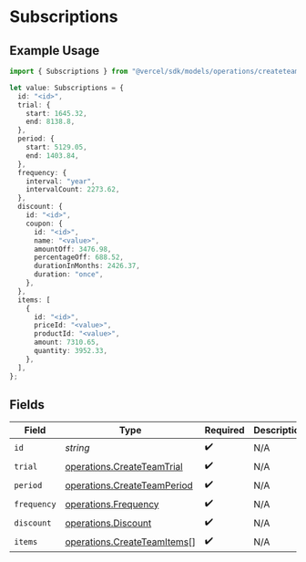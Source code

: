 # Subscriptions

## Example Usage

```typescript
import { Subscriptions } from "@vercel/sdk/models/operations/createteam.js";

let value: Subscriptions = {
  id: "<id>",
  trial: {
    start: 1645.32,
    end: 8138.8,
  },
  period: {
    start: 5129.05,
    end: 1403.84,
  },
  frequency: {
    interval: "year",
    intervalCount: 2273.62,
  },
  discount: {
    id: "<id>",
    coupon: {
      id: "<id>",
      name: "<value>",
      amountOff: 3476.98,
      percentageOff: 688.52,
      durationInMonths: 2426.37,
      duration: "once",
    },
  },
  items: [
    {
      id: "<id>",
      priceId: "<value>",
      productId: "<value>",
      amount: 7310.65,
      quantity: 3952.33,
    },
  ],
};
```

## Fields

| Field                                                                      | Type                                                                       | Required                                                                   | Description                                                                |
| -------------------------------------------------------------------------- | -------------------------------------------------------------------------- | -------------------------------------------------------------------------- | -------------------------------------------------------------------------- |
| `id`                                                                       | *string*                                                                   | :heavy_check_mark:                                                         | N/A                                                                        |
| `trial`                                                                    | [operations.CreateTeamTrial](../../models/operations/createteamtrial.md)   | :heavy_check_mark:                                                         | N/A                                                                        |
| `period`                                                                   | [operations.CreateTeamPeriod](../../models/operations/createteamperiod.md) | :heavy_check_mark:                                                         | N/A                                                                        |
| `frequency`                                                                | [operations.Frequency](../../models/operations/frequency.md)               | :heavy_check_mark:                                                         | N/A                                                                        |
| `discount`                                                                 | [operations.Discount](../../models/operations/discount.md)                 | :heavy_check_mark:                                                         | N/A                                                                        |
| `items`                                                                    | [operations.CreateTeamItems](../../models/operations/createteamitems.md)[] | :heavy_check_mark:                                                         | N/A                                                                        |